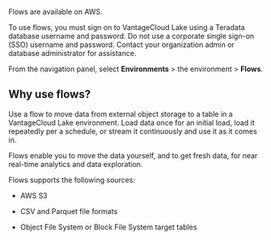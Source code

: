 Flows are available on AWS.

To use flows, you must sign on to VantageCloud Lake using a Teradata database username and password. Do not use a corporate single sign-on (SSO) username and password. Contact your organization admin or database administrator for assistance.

From the navigation panel, select **Environments** > the environment > **Flows**.

## Why use flows?


Use a flow to move data from external object storage to a table in a VantageCloud Lake environment. Load data once for an initial load, load it repeatedly per a schedule, or stream it continuously and use it as it comes in.

Flows enable you to move the data yourself, and to get fresh data, for near real-time analytics and data exploration.

Flows supports the following sources:

-   AWS S3


-   CSV and Parquet file formats


-   Object File System or Block File System target tables


